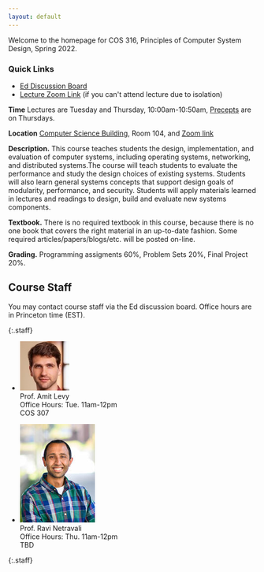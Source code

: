 ```yaml
---
layout: default
---
```


Welcome to the homepage for COS 316, Principles of Computer System
Design, Spring 2022.

### Quick Links

  * [Ed Discussion Board](https://edstem.org/us/courses/19325)
  * [Lecture Zoom Link](https://princeton.zoom.us/j/99476809145) (if you can't attend lecture due to isolation)

**Time** Lectures are Tuesday and Thursday, 10:00am-10:50am, [Precepts](precepts) are on Thursdays.

**Location** [Computer Science Building](https://api.princeton.edu/campus-map/link?id=0167), Room 104, and [Zoom link](https://princeton.zoom.us/j/99476809145)

**Description.** This course teaches students the design,
implementation, and evaluation of computer systems, including operating
systems, networking, and distributed systems.The course will teach
students to evaluate the performance and study the design choices of
existing systems. Students will also learn general systems concepts that
support design goals of modularity, performance, and security. Students
will apply materials learned in lectures and readings to design, build
and evaluate new systems components.

**Textbook.** There is no required textbook in this course, because
there is no one book that covers the right material in an up-to-date
fashion. Some required articles/papers/blogs/etc. will be posted
on-line.

**Grading.** Programming assigments 60%, Problem Sets 20%, Final Project 20%.

## Course Staff

You may contact course staff via the Ed discussion board. Office hours are in Princeton time (EST).

{:.staff}
* ![](images/staff/amit-levy.jpg)\
Prof. Amit Levy\
Office Hours:
Tue. 11am-12pm\
COS 307

* ![](images/staff/ravi-netravali.jpg)\
Prof. Ravi Netravali\
Office Hours:
Thu. 11am-12pm\
TBD


{:.staff}

<!--[Ed discussion board]: https://us.edstem.org/courses/2353/discussion/-->
